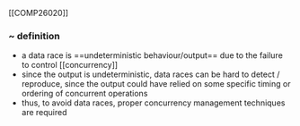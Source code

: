 [[COMP26020]]

### ~ definition
- a data race is ==undeterministic behaviour/output== due to the failure to control [[concurrency]]
- since the output is undeterministic, data races can be hard to detect / reproduce, since the output could have relied on some specific timing or ordering of concurrent operations
- thus, to avoid data races, proper concurrency management techniques are required